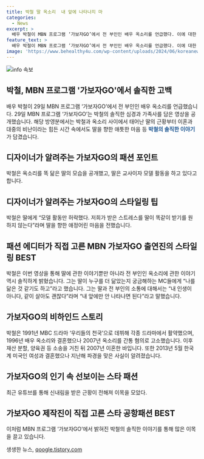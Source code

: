 ```yaml
---
title: 박철 딸 옥소리  내 앞에 나타나지 마
categories:
  - News
excerpt: >
  배우 박철이 MBN 프로그램 ‘가보자GO’에서 전 부인인 배우 옥소리를 언급했다. 이에 대한 박철의 솔직한 이야기와 딸의 근황이 공개됐다. 박철은 옥소리를 닮은 딸의 모습을 공개하며 딸을 향한 애정 어린 마음을 드러내었다. 또한, 전 부인 옥소리에 관한 이야기 역시 솔직히 밝혔고, 최근 근황이 유튜브를 통해 전해져 이목을 모았다. 이에 대한 박철의 솔직한 이야기는 많은 이들의 관심을 끌고 있다.
feature_text: >
  배우 박철이 MBN 프로그램 ‘가보자GO’에서 전 부인인 배우 옥소리를 언급했다. 이에 대한 박철의 솔직한 이야기와 딸의 근황이 공개됐다. 박철은 옥소리를 닮은 딸의 모습을 공개하며 딸을 향한 애정 어린 마음을 드러내었다. 또한, 전 부인 옥소리에 관한 이야기 역시 솔직히 밝혔고, 최근 근황이 유튜브를 통해 전해져 이목을 모았다. 이에 대한 박철의 솔직한 이야기는 많은 이들의 관심을 끌고 있다.
image: 'https://www.behealthy4u.com/wp-content/uploads/2024/06/koreanews.jpg'
---
```


<p><img src="https://www.behealthy4u.com/wp-content/uploads/2024/06/koreanews.jpg" alt="info 속보" /></p>

<h2 data-ke-size="size26">박철, MBN 프로그램 '가보자GO'에서 솔직한 고백</h2>

<p data-ke-size="size16">배우 박철이 29일 MBN 프로그램 ‘가보자GO’에서 전 부인인 배우 옥소리를 언급했습니다. 29일 MBN 프로그램 ‘가보자GO’는 박철의 솔직한 심경과 가족사를 담은 영상을 공개했습니다. 해당 방영분에서는 박철과 옥소리 사이에서 태어난 딸의 근황부터 이혼과 대중의 비난이라는 힘든 시간 속에서도 딸을 향한 애틋한 마음 등 <b><span style="color: #1a5490;">박철의 솔직한 이야기</span></b>가 담겼습니다.</p>

<h2 data-ke-size="size26">디자이너가 알려주는 <b>가보자GO</b>의 패션 포인트</h2>

<p data-ke-size="size16">박철은 옥소리를 똑 닮은 딸의 모습을 공개했고, 딸은 교사이자 모델 활동을 하고 있다고 합니다.</p>

<h2 data-ke-size="size26">디자이너가 알려주는 <b>가보자GO</b>의 스타일링 팁</h2>

<p data-ke-size="size16">박철은 딸에게 “모델 활동만 허락했다. 저희가 받은 스트레스를 딸이 똑같이 받기를 원하지 않는다”라며 딸을 향한 애정어린 마음을 전했습니다.</p>

<h2 data-ke-size="size26">패션 에디터가 직접 고른 MBN <b>가보자GO</b> 출연진의 스타일링 BEST</h2>

<p data-ke-size="size16">박철은 이번 영상을 통해 딸에 관한 이야기뿐만 아니라 전 부인인 옥소리에 관한 이야기 역시 솔직하게 밝혔습니다. 그는 딸이 누구를 더 닮았는지 궁금해하는 MC들에게 “나를 닮은 것 같기도 하고”라고 했습니다. 그는 딸과 전 부인의 소통에 대해서는 “내 인생이 아니다, 같이 살아도 괜찮다”라며 “내 앞에만 안 나타나면 된다”라고 말했습니다.</p>

<h2 data-ke-size="size26"><b>가보자GO</b>의 비하인드 스토리</h2>

<p data-ke-size="size16">박철은 1991년 MBC 드라마 ‘우리들의 천국’으로 데뷔해 각종 드라마에서 활약했으며, 1996년 배우 옥소리와 결혼했으나 2007년 옥소리를 간통 혐의로 고소했습니다. 이후 재산 분할, 양육권 등 소송을 거친 뒤 2007년 이혼한 바입니다. 또한 2013년 5월 한국계 미국인 여성과 결혼했으나 지난해 파경을 맞은 사실이 알려졌습니다.</p>

<h2 data-ke-size="size26"><b>가보자GO</b>의 인기 속 선보이는 스타 패션</h2>

<p data-ke-size="size16">최근 유튜브를 통해 신내림을 받은 근황이 전해져 이목을 모았다.</p>

<h2 data-ke-size="size26"><b>가보자GO</b> 제작진이 직접 고른 스타 공항패션 BEST</h2>

<p data-ke-size="size16">이처럼 MBN 프로그램 ‘가보자GO’에서 밝혀진 박철의 솔직한 이야기를 통해 많은 이목을 끌고 있습니다.</p>
생생한 뉴스, <a href="https://qoogle.tistory.com" rel="dofollow">qoogle.tistory.com</a>


